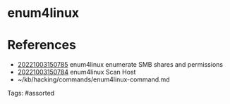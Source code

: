 # enum4linux

# References
- [20221003150785](/zet/20221003150785/) enum4linux enumerate SMB shares and permissions
- [20221003150784](/zet/20221003150784/) enum4linux Scan Host
- ~/kb/hacking/commands/enum4linux-command.md

Tags:
    #assorted

